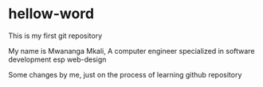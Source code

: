 # hellow-word
This is my first git repository

My name is Mwananga Mkali, A computer engineer specialized in software development esp web-design

Some changes by me, just on the process of learning github repository
